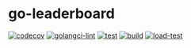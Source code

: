 # go-leaderboard
[![codecov](https://codecov.io/gh/JeongMinSik/go-leaderboard/branch/master/graph/badge.svg?token=NT5G079D2B)](https://codecov.io/gh/JeongMinSik/go-leaderboard)
[![golangci-lint](https://github.com/JeongMinSik/go-leaderboard/actions/workflows/0_golangci-lint.yaml/badge.svg)](https://github.com/JeongMinSik/go-leaderboard/actions/workflows/0_golangci-lint.yaml)
[![test](https://github.com/JeongMinSik/go-leaderboard/actions/workflows/1_test.yaml/badge.svg)](https://github.com/JeongMinSik/go-leaderboard/actions/workflows/1_test.yaml)
[![build](https://github.com/JeongMinSik/go-leaderboard/actions/workflows/2_build.yaml/badge.svg)](https://github.com/JeongMinSik/go-leaderboard/actions/workflows/2_build.yaml)
[![load-test](https://github.com/JeongMinSik/go-leaderboard/actions/workflows/3_load-test.yaml/badge.svg)](https://github.com/JeongMinSik/go-leaderboard/actions/workflows/3_load-test.yaml)